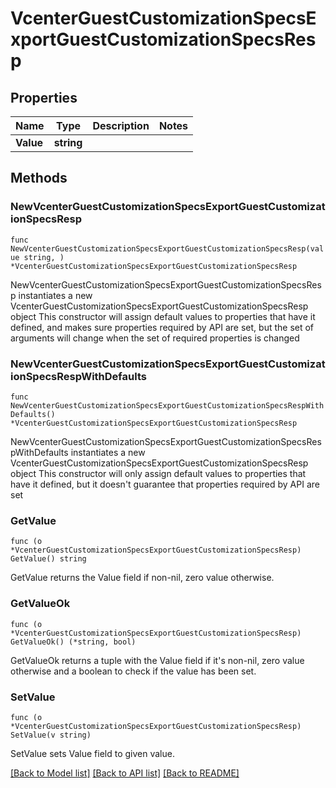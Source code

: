 # VcenterGuestCustomizationSpecsExportGuestCustomizationSpecsResp

## Properties

Name | Type | Description | Notes
------------ | ------------- | ------------- | -------------
**Value** | **string** |  | 

## Methods

### NewVcenterGuestCustomizationSpecsExportGuestCustomizationSpecsResp

`func NewVcenterGuestCustomizationSpecsExportGuestCustomizationSpecsResp(value string, ) *VcenterGuestCustomizationSpecsExportGuestCustomizationSpecsResp`

NewVcenterGuestCustomizationSpecsExportGuestCustomizationSpecsResp instantiates a new VcenterGuestCustomizationSpecsExportGuestCustomizationSpecsResp object
This constructor will assign default values to properties that have it defined,
and makes sure properties required by API are set, but the set of arguments
will change when the set of required properties is changed

### NewVcenterGuestCustomizationSpecsExportGuestCustomizationSpecsRespWithDefaults

`func NewVcenterGuestCustomizationSpecsExportGuestCustomizationSpecsRespWithDefaults() *VcenterGuestCustomizationSpecsExportGuestCustomizationSpecsResp`

NewVcenterGuestCustomizationSpecsExportGuestCustomizationSpecsRespWithDefaults instantiates a new VcenterGuestCustomizationSpecsExportGuestCustomizationSpecsResp object
This constructor will only assign default values to properties that have it defined,
but it doesn't guarantee that properties required by API are set

### GetValue

`func (o *VcenterGuestCustomizationSpecsExportGuestCustomizationSpecsResp) GetValue() string`

GetValue returns the Value field if non-nil, zero value otherwise.

### GetValueOk

`func (o *VcenterGuestCustomizationSpecsExportGuestCustomizationSpecsResp) GetValueOk() (*string, bool)`

GetValueOk returns a tuple with the Value field if it's non-nil, zero value otherwise
and a boolean to check if the value has been set.

### SetValue

`func (o *VcenterGuestCustomizationSpecsExportGuestCustomizationSpecsResp) SetValue(v string)`

SetValue sets Value field to given value.



[[Back to Model list]](../README.md#documentation-for-models) [[Back to API list]](../README.md#documentation-for-api-endpoints) [[Back to README]](../README.md)


